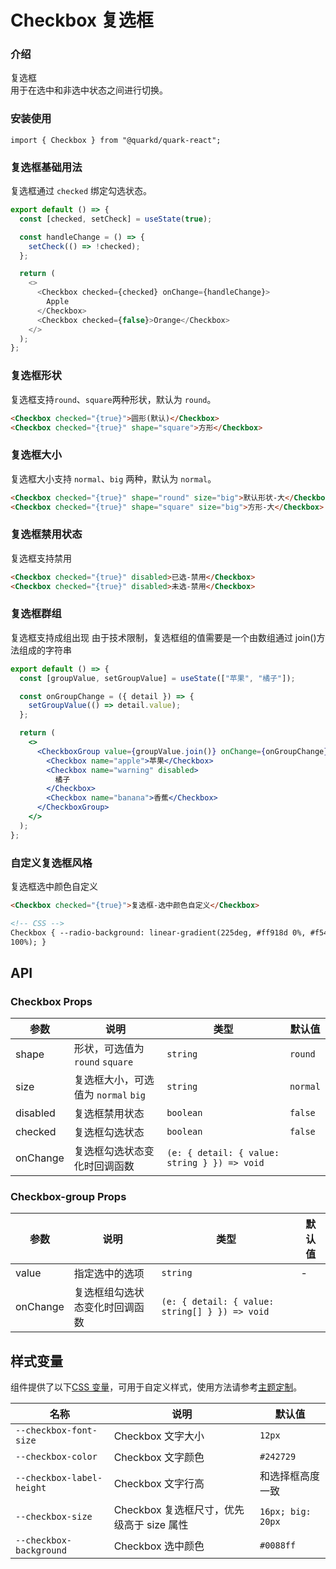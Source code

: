 # Checkbox 复选框

### 介绍

复选框
<br/>
用于在选中和非选中状态之间进行切换。

### 安装使用

```tsx
import { Checkbox } from "@quarkd/quark-react";
```

### 复选框基础用法

复选框通过 `checked` 绑定勾选状态。

```js
export default () => {
  const [checked, setCheck] = useState(true);

  const handleChange = () => {
    setCheck(() => !checked);
  };

  return (
    <>
      <Checkbox checked={checked} onChange={handleChange}>
        Apple
      </Checkbox>
      <Checkbox checked={false}>Orange</Checkbox>
    </>
  );
};
```

### 复选框形状

复选框支持`round`、`square`两种形状，默认为 `round`。

```html
<Checkbox checked="{true}">圆形(默认)</Checkbox>
<Checkbox checked="{true}" shape="square">方形</Checkbox>
```

### 复选框大小

复选框大小支持 `normal`、`big` 两种，默认为 `normal`。

```html
<Checkbox checked="{true}" shape="round" size="big">默认形状-大</Checkbox>
<Checkbox checked="{true}" shape="square" size="big">方形-大</Checkbox>
```

### 复选框禁用状态

复选框支持禁用

```html
<Checkbox checked="{true}" disabled>已选-禁用</Checkbox>
<Checkbox checked="{true}" disabled>未选-禁用</Checkbox>
```

### 复选框群组

复选框支持成组出现
由于技术限制，复选框组的值需要是一个由数组通过 join()方法组成的字符串

```jsx
export default () => {
  const [groupValue, setGroupValue] = useState(["苹果", "橘子"]);

  const onGroupChange = ({ detail }) => {
    setGroupValue(() => detail.value);
  };

  return (
    <>
      <CheckboxGroup value={groupValue.join()} onChange={onGroupChange}>
        <Checkbox name="apple">苹果</Checkbox>
        <Checkbox name="warning" disabled>
          橘子
        </Checkbox>
        <Checkbox name="banana">香蕉</Checkbox>
      </CheckboxGroup>
    </>
  );
};
```

### 自定义复选框风格

复选框选中颜色自定义

```html
<Checkbox checked="{true}">复选框-选中颜色自定义</Checkbox>

<!-- CSS -->
Checkbox { --radio-background: linear-gradient(225deg, #ff918d 0%, #f54640
100%); }
```

## API

### Checkbox Props

| 参数     | 说明                                | 类型                                  | 默认值   |
| -------- | ----------------------------------- | ------------------------------------- | -------- |
| shape    | 形状，可选值为 `round` `square`     | `string`                              | `round`  |
| size     | 复选框大小，可选值为 `normal` `big` | `string`                              | `normal` |
| disabled | 复选框禁用状态                      | `boolean`                             | `false`  |
| checked  | 复选框勾选状态                      | `boolean`                             | `false`  |
| onChange | 复选框勾选状态变化时回调函数        | `(e: { detail: { value: string } }) => void` |

### Checkbox-group Props

| 参数     | 说明                           | 类型                                      | 默认值 |
| -------- | ------------------------------ | ----------------------------------------- | ------ |
| value    | 指定选中的选项                 | `string`                                  | -      |
| onChange | 复选框组勾选状态变化时回调函数 | `(e: { detail: { value: string[] } }) => void` |

## 样式变量

组件提供了以下[CSS 变量](https://developer.mozilla.org/zh-CN/docs/Web/CSS/Using_CSS_custom_properties)，可用于自定义样式，使用方法请参考[主题定制](#/zh-CN/guide/theme)。

| 名称                      | 说明                                      | 默认值            |
| ------------------------- | ----------------------------------------- | ----------------- |
| `--checkbox-font-size`    | Checkbox 文字大小                         | `12px`            |
| `--checkbox-color`        | Checkbox 文字颜色                         | `#242729`         |
| `--checkbox-label-height` | Checkbox 文字行高                         | 和选择框高度一致  |
| `--checkbox-size`         | Checkbox 复选框尺寸，优先级高于 size 属性 | `16px; big: 20px` |
| `--checkbox-background`   | Checkbox 选中颜色                         | `#0088ff`         |
